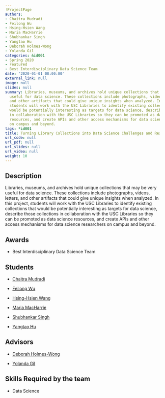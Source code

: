 ```yaml
---
!ProjectPage
authors:
- Chaitra Mudradi
- Feilong Wu
- Hsing-Hsien Wang
- Maria MacHarrie
- Shubhankar Singh
- Yangtao Hu
- Deborah Holmes-Wong
- Yolanda Gil
categories: &id001
- Spring 2020
- Featured
- Best Interdisciplinary Data Science Team
date: '2020-01-01 00:00:00'
external_link: null
image: null
slides: null
summary: Libraries, museums, and archives hold unique collections that may be very
  useful for data science. These collections include photographs, videos, letters,
  and other artifacts that could give unique insights when analyzed. In this project,
  students will work with the USC Libraries to identify existing collections that
  would be potentially interesting as targets for data science, describe those collections
  in collaboration with the USC Libraries so they can be promoted as data science
  resources, and create APIs and other access mechanisms for data science researchers
  on campus and beyond.
tags: *id001
title: Turning Library Collections into Data Science Challenges and Resources
url_code: null
url_pdf: null
url_slides: null
url_video: null
weight: 10
---
```

## Description

Libraries, museums, and archives hold unique collections that may be very useful for data science. These collections include photographs, videos, letters, and other artifacts that could give unique insights when analyzed. In this project, students will work with the USC Libraries to identify existing collections that would be potentially interesting as targets for data science, describe those collections in collaboration with the USC Libraries so they can be promoted as data science resources, and create APIs and other access mechanisms for data science researchers on campus and beyond.



## Awards
* Best Interdisciplinary Data Science Team





## Students

* [Chaitra Mudradi](../../../author/chaitra-mudradi)

* [Feilong Wu](../../../author/feilong-wu)

* [Hsing-Hsien Wang](../../../author/hsing-hsien-wang)

* [Maria MacHarrie](../../../author/maria-macharrie)

* [Shubhankar Singh](../../../author/shubhankar-singh)

* [Yangtao Hu](../../../author/yangtao-hu)

## Advisors

* [Deborah Holmes-Wong](../../../author/deborah-holmes-wong)

* [Yolanda Gil](../../../author/yolanda-gil)

## Skills Required by the team


* Data Science